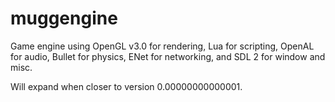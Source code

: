 muggengine
==========

Game engine using OpenGL v3.0 for rendering, Lua for scripting, OpenAL for audio,
Bullet for physics, ENet for networking, and SDL 2 for window and misc.

Will expand when closer to version 0.00000000000001.
